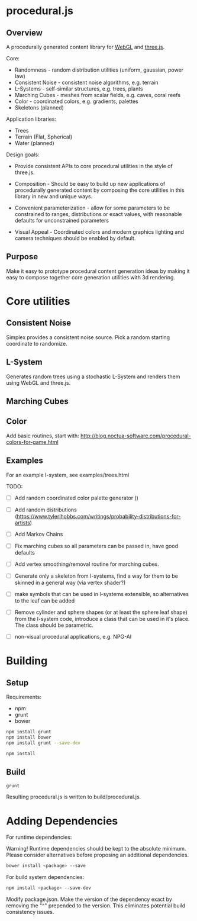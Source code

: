 procedural.js
=============

Overview
--------

A procedurally generated content library for [WebGL](http://en.wikipedia.org/wiki/WebGL)
and [three.js](http://threejs.org/).

Core:

* Randomness - random distribution utilities (uniform, gaussian, power law)
* Consistent Noise - consistent noise algorithms,  e.g. terrain
* L-Systems - self-similar structures, e.g. trees, plants
* Marching Cubes - meshes from scalar fields, e.g. caves, coral reefs
* Color - coordinated colors, e.g. gradients, palettes
* Skeletons (planned)

Application libraries:

* Trees
* Terrain (Flat, Spherical)
* Water (planned)

Design goals:

* Provide consistent APIs to core procedural utilities in the style of three.js.

* Composition - Should be easy to build up new applications of procedurally generated content
  by composing the core utilities in this library in new and unique ways.

* Convenient parameterization - allow for some parameters to be constrained to ranges, distributions
  or exact values, with reasonable defaults for unconstrained parameters

* Visual Appeal - Coordinated colors and modern graphics lighting and camera techniques should
  be enabled by default.


Purpose
-------

Make it easy to prototype procedural content generation ideas by making it easy
to compose together core generation utilities with 3d rendering.


Core utilities
==============

Consistent Noise
----------------

Simplex provides a consistent noise source.  Pick a random starting coordinate to randomize.

L-System
--------

Generates random trees using a stochastic L-System and renders them using
WebGL and three.js.

Marching Cubes
--------------

Color
-----

Add basic routines, start with: http://blog.noctua-software.com/procedural-colors-for-game.html

Examples
--------

For an example l-system, see examples/trees.html


TODO:

* [ ] Add random coordinated color palette generator ()
* [ ] Add random distributions (https://www.tylerlhobbs.com/writings/probability-distributions-for-artists)
* [ ] Add Markov Chains

* [ ] Fix marching cubes so all parameters can be passed in, have good defaults
* [ ] Add vertex smoothing/removal routine for marching cubes.
* [ ] Generate only a skeleton from l-systems, find a way for them to be skinned in a general way (via vertex shader?)
* [ ] make symbols that can be used in l-systems extensible, so alternatives to the leaf can be added
* [ ] Remove cylinder and sphere shapes (or at least the sphere leaf shape)
      from the l-system code,  introduce a class that can be used in it's place.
      The class should be parametric.
* [ ] non-visual procedural applications, e.g. NPG-AI

Building
========

Setup
-----

Requirements:

* npm
* grunt
* bower

```sh
npm install grunt
npm install bower
npm install grunt --save-dev
```

```sh
npm install
```

Build
-----

```sh
grunt
```

Resulting procedural.js is written to build/procedural.js.

Adding Dependencies
===================

For runtime dependencies:

Warning!  Runtime dependencies should be kept to the absolute minimum.  Please
consider alternatives before proposing an additional dependencies.

```sh
bower install <package> --save
```

For build system dependencies:
```sh
npm install <package> --save-dev
```

Modify package.json.  Make the version of the dependency exact by removing the
"^" prepended to the version.  This eliminates potential build consistency
issues.
